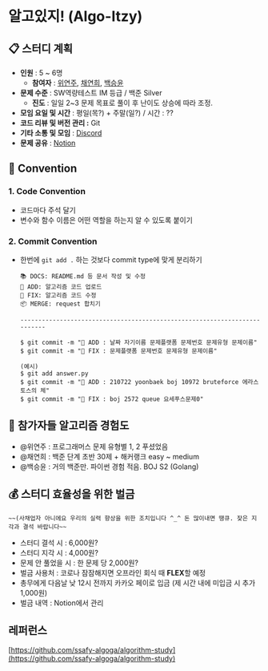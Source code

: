 # 알고있지! (Algo-Itzy)



## 📋 스터디 계획

- **인원** : 5 ~ 6명
    - **참여자** : [위연주](https://github.com/Julia-we-s2), [채연희](https://github.com/hing9u), [백승윤](https://github.com/YoonBaek)
- **문제 수준** : SW역량테스트 IM 등급 / 백준 Silver
    - **진도** : 일일 2~3 문제 목표로 풀이 후 난이도 상승에 따라 조정.
- **모임 요일 및 시간** : 평일(목?) + 주말(일?) / 시간 : ??
- **코드 리뷰 및 버전 관리 :** Git
- **기타 소통 및 모임** : [Discord](https://discord.gg/CTNYwBW8)
- **문제 공유** : [Notion](https://www.notion.so/Algo-Itzy-ca5f3350ae5e42cdb487549170fa6f09)



## 📜 Convention

### 1. **Code Convention**

- 코드마다 주석 달기
- 변수와 함수 이름은 어떤 역할을 하는지 알 수 있도록 붙이기

### 2. **Commit Convention**

- 한번에 `git add .` 하는 것보다 commit type에 맞게 분리하기

    ```
    📚 DOCS: README.md 등 문서 작성 및 수정
    🚀 ADD: 알고리즘 코드 업로드
    🔧 FIX: 알고리즘 코드 수정
    📦 MERGE: request 합치기
    
    --------------------------------------------------------------------------
    
    $ git commit -m "🚀 ADD : 날짜 자기이름 문제플랫폼 문제번호 문제유형 문제이름"
    $ git commit -m "🔧 FIX : 문제플랫폼 문제번호 문제유형 문제이름"
    
    (예시)
    $ git add answer.py
    $ git commit -m "🚀 ADD : 210722 yoonbaek boj 10972 bruteforce 에라스토스의 체"
    $ git commit -m "🔧 FIX : boj 2572 queue 요세푸스문제0"
    ```



## 🙆 **참가자들 알고리즘 경험도**

- @위연주  : 프로그래머스 문제 유형별 1, 2 푸셨었음
- @채연희  : 백준 단계 초반 30제 + 해커랭크 easy ~ medium
- @백승윤  : 거의 백준만. 파이썬 경험 적음. BOJ S2 (Golang)



## 💰 스터디 효율성을 위한 벌금

    ~~(사채업자 아니에요 우리의 실력 향상을 위한 조치입니다 ^_^ 돈 많이내면 땡큐. 잦은 지각과 결석 바랍니다~~

- 스터디 결석 시 : 6,000원?
- 스터디 지각 시 : 4,000원?
- 문제 안 풀었을 시 : 한 문제 당 2,000원?
- 벌금 사용처 : 코로나 잠잠해지면 오프라인 회식 때 **FLEX**할 예정
- 총무에게 다음날 낮 12시 전까지 카카오 페이로 입금 (제 시간 내에 미입금 시 추가 1,000원)
- 벌금 내역 : Notion에서 관리



## 레퍼런스

[https://github.com/ssafy-algoga/algorithm-study](https://github.com/ssafy-algoga/algorithm-study)
